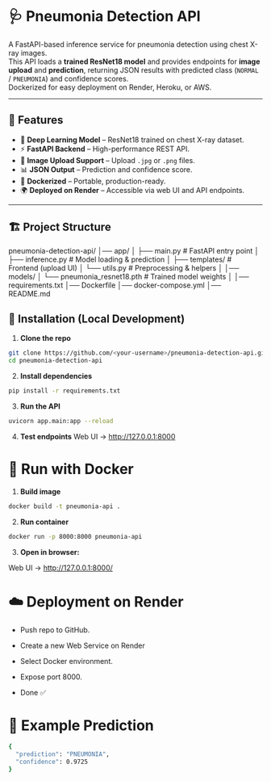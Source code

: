 # 🩺 Pneumonia Detection API

A FastAPI-based inference service for pneumonia detection using chest X-ray images.  
This API loads a **trained ResNet18 model** and provides endpoints for **image upload** and **prediction**, returning JSON results with predicted class (`NORMAL` / `PNEUMONIA`) and confidence scores.  
Dockerized for easy deployment on Render, Heroku, or AWS.

---

## 🚀 Features
- 🔬 **Deep Learning Model** – ResNet18 trained on chest X-ray dataset.
- ⚡ **FastAPI Backend** – High-performance REST API.
- 📂 **Image Upload Support** – Upload `.jpg` or `.png` files.
- 📊 **JSON Output** – Prediction and confidence score.
- 🐳 **Dockerized** – Portable, production-ready.
- 🌍 **Deployed on Render** – Accessible via web UI and API endpoints.

---

## 🏗️ Project Structure

pneumonia-detection-api/
│── app/
│ ├── main.py # FastAPI entry point
│ ├── inference.py # Model loading & prediction
│ ├── templates/ # Frontend (upload UI)
│ └── utils.py # Preprocessing & helpers
│
│── models/
│ └── pneumonia_resnet18.pth # Trained model weights
│
│── requirements.txt
│── Dockerfile
│── docker-compose.yml
│── README.md





## 🔧 Installation (Local Development)

1. **Clone the repo**  
```bash
git clone https://github.com/<your-username>/pneumonia-detection-api.git
cd pneumonia-detection-api
```


2. **Install dependencies**

```bash
pip install -r requirements.txt
```

3. **Run the API**

```bash
uvicorn app.main:app --reload
```

4. **Test endpoints**
Web UI → http://127.0.0.1:8000


# 🐳 Run with Docker

1. **Build image**

```bash
docker build -t pneumonia-api .
```

2. **Run container**

```bash
docker run -p 8000:8000 pneumonia-api
```

3. **Open in browser:**

Web UI → http://127.0.0.1:8000/



# ☁️ Deployment on Render

- Push repo to GitHub.

- Create a new Web Service on Render

- Select Docker environment.

- Expose port 8000.

- Done ✅

# 📸 Example Prediction
```bash
{
  "prediction": "PNEUMONIA",
  "confidence": 0.9725
}
```